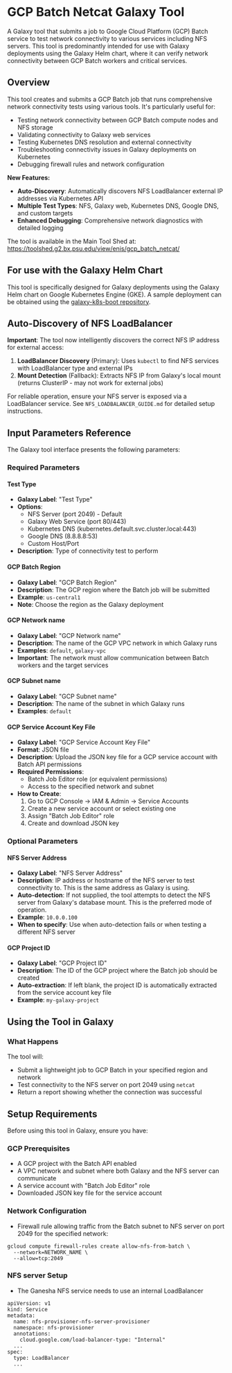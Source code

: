# GCP Batch Netcat Galaxy Tool

A Galaxy tool that submits a job to Google Cloud Platform (GCP) Batch service to test network connectivity to various services including NFS servers. This tool is predominantly intended for use with Galaxy deployments using the Galaxy Helm chart, where it can verify network connectivity between GCP Batch workers and critical services.

## Overview

This tool creates and submits a GCP Batch job that runs comprehensive network connectivity tests using various tools. It's particularly useful for:
- Testing network connectivity between GCP Batch compute nodes and NFS storage
- Validating connectivity to Galaxy web services
- Testing Kubernetes DNS resolution and external connectivity
- Troubleshooting connectivity issues in Galaxy deployments on Kubernetes
- Debugging firewall rules and network configuration

**New Features:**
- **Auto-Discovery**: Automatically discovers NFS LoadBalancer external IP addresses via Kubernetes API
- **Multiple Test Types**: NFS, Galaxy web, Kubernetes DNS, Google DNS, and custom targets
- **Enhanced Debugging**: Comprehensive network diagnostics with detailed logging

The tool is available in the Main Tool Shed at:
https://toolshed.g2.bx.psu.edu/view/enis/gcp_batch_netcat/

## For use with the Galaxy Helm Chart

This tool is specifically designed for Galaxy deployments using the Galaxy Helm chart on Google Kubernetes Engine (GKE). A sample deployment can be obtained using the [galaxy-k8s-boot repository](https://github.com/galaxyproject/galaxy-k8s-boot/).

## Auto-Discovery of NFS LoadBalancer

**Important**: The tool now intelligently discovers the correct NFS IP address for external access:

1. **LoadBalancer Discovery** (Primary): Uses `kubectl` to find NFS services with LoadBalancer type and external IPs
2. **Mount Detection** (Fallback): Extracts NFS IP from Galaxy's local mount (returns ClusterIP - may not work for external jobs)

For reliable operation, ensure your NFS server is exposed via a LoadBalancer service. See `NFS_LOADBALANCER_GUIDE.md` for detailed setup instructions.

## Input Parameters Reference

The Galaxy tool interface presents the following parameters:

### Required Parameters

#### **Test Type**
- **Galaxy Label**: "Test Type"
- **Options**:
  - NFS Server (port 2049) - Default
  - Galaxy Web Service (port 80/443)
  - Kubernetes DNS (kubernetes.default.svc.cluster.local:443)
  - Google DNS (8.8.8.8:53)
  - Custom Host/Port
- **Description**: Type of connectivity test to perform

#### **GCP Batch Region**
- **Galaxy Label**: "GCP Batch Region"
- **Description**: The GCP region where the Batch job will be submitted
- **Example**: `us-central1`
- **Note**: Choose the region as the Galaxy deployment

#### **GCP Network name**
- **Galaxy Label**: "GCP Network name"
- **Description**: The name of the GCP VPC network in which Galaxy runs
- **Examples**: `default`, `galaxy-vpc`
- **Important**: The network must allow communication between Batch workers and the target services

#### **GCP Subnet name**
- **Galaxy Label**: "GCP Subnet name"
- **Description**: The name of the subnet in which Galaxy runs
- **Examples**: `default`

#### **GCP Service Account Key File**
- **Galaxy Label**: "GCP Service Account Key File"
- **Format**: JSON file
- **Description**: Upload the JSON key file for a GCP service account with Batch API permissions
- **Required Permissions**:
  - Batch Job Editor role (or equivalent permissions)
  - Access to the specified network and subnet
- **How to Create**:
  1. Go to GCP Console → IAM & Admin → Service Accounts
  2. Create a new service account or select existing one
  3. Assign "Batch Job Editor" role
  4. Create and download JSON key

### Optional Parameters

#### **NFS Server Address**
- **Galaxy Label**: "NFS Server Address"
- **Description**: IP address or hostname of the NFS server to test connectivity to. This is the same address as Galaxy is using.
- **Auto-detection**: If not supplied, the tool attempts to detect the NFS server from Galaxy's database mount. This is the preferred mode of operation.
- **Example**: `10.0.0.100`
- **When to specify**: Use when auto-detection fails or when testing a different NFS server

#### **GCP Project ID**
- **Galaxy Label**: "GCP Project ID"
- **Description**: The ID of the GCP project where the Batch job should be created
- **Auto-extraction**: If left blank, the project ID is automatically extracted from the service account key file
- **Example**: `my-galaxy-project`

## Using the Tool in Galaxy

### What Happens

The tool will:
- Submit a lightweight job to GCP Batch in your specified region and network
- Test connectivity to the NFS server on port 2049 using `netcat`
- Return a report showing whether the connection was successful

## Setup Requirements

Before using this tool in Galaxy, ensure you have:

### GCP Prerequisites
- A GCP project with the Batch API enabled
- A VPC network and subnet where both Galaxy and the NFS server can communicate
- A service account with "Batch Job Editor" role
- Downloaded JSON key file for the service account

### Network Configuration
- Firewall rule allowing traffic from the Batch subnet to NFS server on port 2049 for the specified network:
```
gcloud compute firewall-rules create allow-nfs-from-batch \
  --network=NETWORK_NAME \
  --allow=tcp:2049
```

### NFS server Setup
- The Ganesha NFS service needs to use an internal LoadBalancer
```
apiVersion: v1
kind: Service
metadata:
  name: nfs-provisioner-nfs-server-provisioner
  namespace: nfs-provisioner
  annotations:
    cloud.google.com/load-balancer-type: "Internal"
  ...
spec:
  type: LoadBalancer
  ...
```
